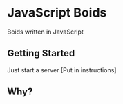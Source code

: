 # JavaScript Boids

Boids written in JavaScript

## Getting Started
Just start a server [Put in instructions]

## Why? 
